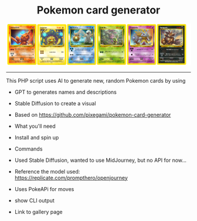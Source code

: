 <h1 align="center">Pokemon card generator</h1>

<p align="center">
  <img src="https://github.com/robiningelbrecht/pokemon-card-generator/raw/master/readme/banner.png" alt="Banner">
</p>

---

This PHP script uses AI to generate new, random Pokemon cards  by using 
 - GPT to generates names and descriptions
 - Stable Diffusion to create a visual




- Based on https://github.com/pixegami/pokemon-card-generator
- What you'll need
- Install and spin up
- Commands 
- Used Stable Diffusion, wanted to use MidJourney, but no API for now...
- Reference the model used: https://replicate.com/prompthero/openjourney
- Uses PokeAPi for moves
- show CLI output
- Link to gallery page

